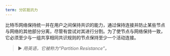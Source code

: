 ```yaml
---
term: 分区抵抗力
---
```


比特币网络保持统一并在用户之间保持共识的能力，通过保持连接并防止某些节点与网络的其他部分分离，尽管有尝试对其进行分割。为了使节点与网络保持一致，它必须至少与一组共享相同共识规则的节点保持至少一个活动连接。

> ► *用英语，它被称为“Partition Resistance”。*